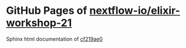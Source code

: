 GitHub Pages of [nextflow-io/elixir-workshop-21](https://github.com/nextflow-io/elixir-workshop-21.git)
===
Sphinx html documentation of [cf219ae0](https://github.com/nextflow-io/elixir-workshop-21/tree/cf219ae08be661ed7a8b54e3e54e416b1f598bf1)
